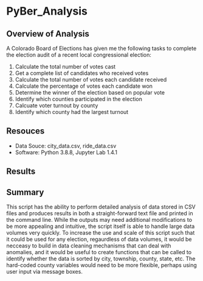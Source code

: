 # PyBer_Analysis


## Overview of Analysis
A Colorado Board of Elections has given me the following tasks to complete the election audit of a recent local congressional election:

1. Calculate the total number of votes cast
2. Get a complete list of candidates who received votes
3. Calculate the total number of votes each candidate received
4. Calculate the percentage of votes each candidate won
5. Determine the winner of the election based on popular vote
6. Identify which counties participated in the election
7. Calcuate voter turnout by county  
8. Identify which county had the largest turnout

## Resouces
- Data Souce: city_data.csv, ride_data.csv
- Software: Python 3.8.8, Jupyter Lab 1.4.1

## Results








## Summary

This script has the ability to perform detailed analysis of data stored in CSV files and produces results in both a straight-forward text file and printed in the command line. While the outputs may need additional modifications to be more appealing and intuitive, the script itself is able to handle large data volumes very quickly. To increase the use and scale of this script such that it could be used for any election, regaurdless of data volumes, it would be necceasy to build in data cleaning mechanisms that can deal with anomalies, and it would be useful to create functions that can be called to identify whether the data is sorted by city, township, county, state, etc. The hard-coded county variables would need to be more flexible, perhaps using user input via message boxes.

